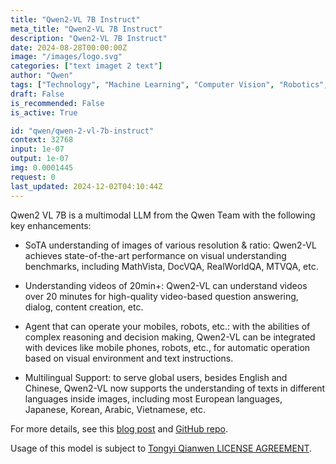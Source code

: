 ```yaml
---
title: "Qwen2-VL 7B Instruct"
meta_title: "Qwen2-VL 7B Instruct"
description: "Qwen2-VL 7B Instruct"
date: 2024-08-28T00:00:00Z
image: "/images/logo.svg"
categories: ["text imaget 2 text"]
author: "Qwen"
tags: ["Technology", "Machine Learning", "Computer Vision", "Robotics", "Natural Language Processing"]
draft: False
is_recommended: False
is_active: True

id: "qwen/qwen-2-vl-7b-instruct"
context: 32768
input: 1e-07
output: 1e-07
img: 0.0001445
request: 0
last_updated: 2024-12-02T04:10:44Z
---
```


Qwen2 VL 7B is a multimodal LLM from the Qwen Team with the following key enhancements:

- SoTA understanding of images of various resolution & ratio: Qwen2-VL achieves state-of-the-art performance on visual understanding benchmarks, including MathVista, DocVQA, RealWorldQA, MTVQA, etc.

- Understanding videos of 20min+: Qwen2-VL can understand videos over 20 minutes for high-quality video-based question answering, dialog, content creation, etc.

- Agent that can operate your mobiles, robots, etc.: with the abilities of complex reasoning and decision making, Qwen2-VL can be integrated with devices like mobile phones, robots, etc., for automatic operation based on visual environment and text instructions.

- Multilingual Support: to serve global users, besides English and Chinese, Qwen2-VL now supports the understanding of texts in different languages inside images, including most European languages, Japanese, Korean, Arabic, Vietnamese, etc.

For more details, see this [blog post](https://qwenlm.github.io/blog/qwen2-vl/) and [GitHub repo](https://github.com/QwenLM/Qwen2-VL).

Usage of this model is subject to [Tongyi Qianwen LICENSE AGREEMENT](https://huggingface.co/Qwen/Qwen1.5-110B-Chat/blob/main/LICENSE).


